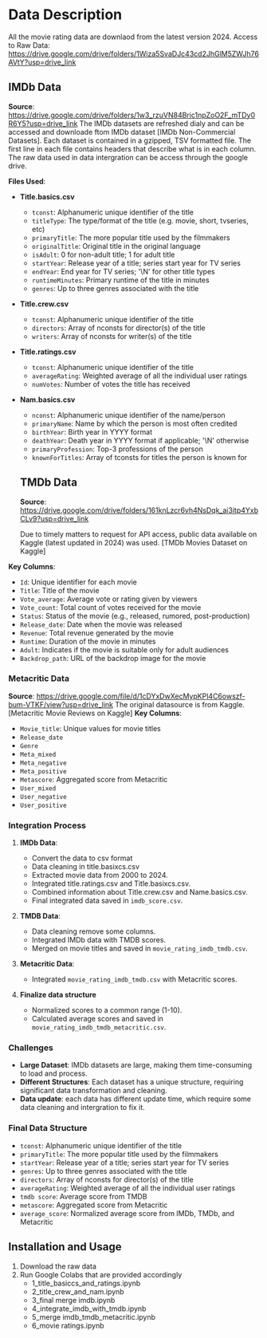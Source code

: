 # Data Description
All the movie rating data are downlaod from the latest version 2024.
Access to Raw Data: https://drive.google.com/drive/folders/1Wiza5SvaDJc43cd2JhGlM5ZWJh76AVtY?usp=drive_link

## IMDb Data
**Source**:  https://drive.google.com/drive/folders/1w3_rzuVN84Bric1npZoO2F_mTDy0R6Y5?usp=drive_link
The IMDb datasets are refreshed dialy and can be accessed and downloade ftom IMDb dataset [IMDb Non-Commercial Datasets]. Each dataset is contained in a gzipped, TSV formatted file. The first line in each file contains headers that describe what is in each column. The raw data used in data intergration can be access through the google drive.

**Files Used**:
- **Title.basics.csv**
  - `tconst`: Alphanumeric unique identifier of the title
  - `titleType`: The type/format of the title (e.g. movie, short, tvseries, etc)
  - `primaryTitle`: The more popular title used by the filmmakers
  - `originalTitle`: Original title in the original language
  - `isAdult`: 0 for non-adult title; 1 for adult title
  - `startYear`: Release year of a title; series start year for TV series
  - `endYear`: End year for TV series; '\N' for other title types
  - `runtimeMinutes`: Primary runtime of the title in minutes
  - `genres`: Up to three genres associated with the title

- **Title.crew.csv**
  - `tconst`: Alphanumeric unique identifier of the title
  - `directors`: Array of nconsts for director(s) of the title
  - `writers`: Array of nconsts for writer(s) of the title

- **Title.ratings.csv**
  - `tconst`: Alphanumeric unique identifier of the title
  - `averageRating`: Weighted average of all the individual user ratings
  - `numVotes`: Number of votes the title has received

- **Nam.basics.csv**
  - `nconst`: Alphanumeric unique identifier of the name/person
  - `primaryName`: Name by which the person is most often credited
  - `birthYear`: Birth year in YYYY format
  - `deathYear`: Death year in YYYY format if applicable; '\N' otherwise
  - `primaryProfession`: Top-3 professions of the person
  - `knownForTitles`: Array of tconsts for titles the person is known for

  ## TMDb Data
  **Source**: https://drive.google.com/drive/folders/161knLzcr6vh4NsDqk_ai3itp4YxbCLv9?usp=drive_link
  
  Due to timely matters to request for API access, public data available on Kaggle (latest updated in 2024) was used. [TMDb Movies Dataset on Kaggle]

**Key Columns**:
- `Id`: Unique identifier for each movie
- `Title`: Title of the movie
- `Vote_average`: Average vote or rating given by viewers
- `Vote_count`: Total count of votes received for the movie
- `Status`: Status of the movie (e.g., released, rumored, post-production)
- `Release_date`: Date when the movie was released
- `Revenue`: Total revenue generated by the movie
- `Runtime`: Duration of the movie in minutes
- `Adult`: Indicates if the movie is suitable only for adult audiences
- `Backdrop_path`: URL of the backdrop image for the movie

### Metacritic Data
**Source**: https://drive.google.com/file/d/1cDYxDwXecMypKPl4C6owszf-bum-VTKF/view?usp=drive_link
The original datasource is from Kaggle. [Metacritic Movie Reviews on Kaggle]
**Key Columns**:
- `Movie_title`: Unique values for movie titles
- `Release_date`
- `Genre`
- `Meta_mixed`
- `Meta_negative`
- `Meta_positive`
- `Metascore`: Aggregated score from Metacritic
- `User_mixed`
- `User_negative`
- `User_positive`

### Integration Process
1. **IMDb Data**:
   - Convert the data to csv format
   - Data cleaning in title.basixcs.csv
   - Extracted movie data from 2000 to 2024.
   - Integrated title.ratings.csv and Title.basixcs.csv.
   - Combined information about Title.crew.csv and Name.basics.csv.
   - Final integrated data saved in `imdb_score.csv`.

2. **TMDB Data**:
   - Data cleaning remove some columns.
   - Integrated IMDb data with TMDB scores.
   - Merged on movie titles and saved in `movie_rating_imdb_tmdb.csv`.

3. **Metacritic Data**:
   - Integrated `movie_rating_imdb_tmdb.csv` with Metacritic scores.
  
4. **Finalize data structure**
   - Normalized scores to a common range (1-10).
   - Calculated average scores and saved in `movie_rating_imdb_tmdb_metacritic.csv`.

### Challenges
- **Large Dataset**: IMDb datasets are large, making them time-consuming to load and process.
- **Different Structures**: Each dataset has a unique structure, requiring significant data transformation and cleaning.
- **Data update**: each data has different update time, which require some data cleaning and intergration to fix it.

### Final Data Structure
- `tconst`: Alphanumeric unique identifier of the title
- `primaryTitle`: The more popular title used by the filmmakers
- `startYear`: Release year of a title; series start year for TV series
- `genres`: Up to three genres associated with the title
- `directors`: Array of nconsts for director(s) of the title
- `averageRating`: Weighted average of all the individual user ratings
- `tmdb score`: Average score from TMDB
- `metascore`: Aggregated score from Metacritic
- `average_score`: Normalized average score from IMDb, TMDb, and Metacritic

## Installation and Usage
1. Download the raw data
2. Run Google Colabs that are provided accordingly
   - 1_title_basiccs_and_ratings.ipynb
   - 2_title_crew_and_nam.ipynb
   - 3_final merge imdb.ipynb
   - 4_integrate_imdb_with_tmdb.ipynb
   - 5_merge imdb_tmdb_metacritic.ipynb
   - 6_movie ratings.ipynb

